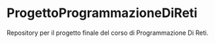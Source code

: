 # ProgettoProgrammazioneDiReti
Repository per il progetto finale del corso di Programmazione Di Reti.
